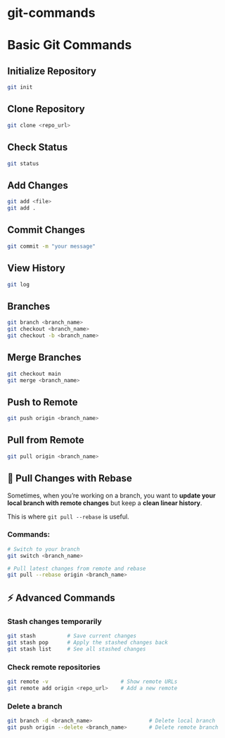 # git-commands

# Basic Git Commands

## Initialize Repository

```bash
git init
```

## Clone Repository

```bash
git clone <repo_url>
```

## Check Status

```bash
git status
```

## Add Changes

```bash
git add <file>
git add .
```

## Commit Changes

```bash
git commit -m "your message"
```

## View History

```bash
git log
```

## Branches

```bash
git branch <branch_name>
git checkout <branch_name>
git checkout -b <branch_name>
```

## Merge Branches

```bash
git checkout main
git merge <branch_name>
```

## Push to Remote

```bash
git push origin <branch_name>
```

## Pull from Remote

```bash
git pull origin <branch_name>
```

## 🔄 Pull Changes with Rebase

Sometimes, when you’re working on a branch, you want to **update your local branch with remote changes** but keep a **clean linear history**.

This is where `git pull --rebase` is useful.

### Commands:

```bash
# Switch to your branch
git switch <branch_name>

# Pull latest changes from remote and rebase
git pull --rebase origin <branch_name>

```

## ⚡ Advanced Commands

### Stash changes temporarily

```bash
git stash          # Save current changes
git stash pop      # Apply the stashed changes back
git stash list     # See all stashed changes

```

### Check remote repositories

```bash
git remote -v                       # Show remote URLs
git remote add origin <repo_url>    # Add a new remote

```

### Delete a branch

```bash
git branch -d <branch_name>                  # Delete local branch
git push origin --delete <branch_name>       # Delete remote branch
```